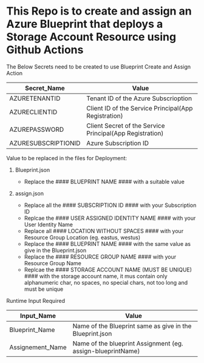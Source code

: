 # This Repo is to create and assign an Azure Blueprint that deploys a Storage Account Resource using Github Actions

The Below Secrets need to be created to use Blueprint Create and Assign Action

| Secret_Name | Value |
| --- | ----------- |
| AZURETENANTID | Tenant ID of the Azure Subscrioption |
| AZURECLIENTID | Client ID of the Service Principal(App Registration) |
| AZUREPASSWORD | Client Secret of the Service Principal(App Registration) |
| AZURESUBSCRIPTIONID | Azure Subscription ID |


Value to be replaced in the files for Deployment:

1. Blueprint.json
   - Replace the #### BLUEPRINT NAME #### with a suitable value

1. assign.json
   - Replace all the #### SUBSCRIPTION ID #### with your Subscription ID
   - Replcae the #### USER ASSIGNED IDENTITY NAME #### with your User Identity Name
   - Replace all #### LOCATION WITHOUT SPACES #### with your Resource Group Location (eg. eastus, westus)
   - Replace the #### BLUEPRINT NAME #### with the same value as give in the Blueprint.json
   - Replace the #### RESOURCE GROUP NAME #### with your Resource Group Name
   - Replcae the #### STORAGE ACCOUNT NAME (MUST BE UNIQUE) #### with the storage account name, it mus contain only alphanumeric char, no spaces, no special chars, not too long and must be unique

Runtime Input Required

| Input_Name | Value |
| --- | ----------- |
| Blueprint_Name | Name of the Blueprint same as give in the Blueprint.json|
| Assignement_Name | Name of the blueprint Assignment (eg. assign-blueprintName) |